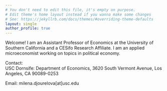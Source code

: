 ```yaml
---
# You don't need to edit this file, it's empty on purpose.
# Edit theme's home layout instead if you wanna make some changes
# See: https://jekyllrb.com/docs/themes/#overriding-theme-defaults
layout: single
author_profile: true
---
```



Welcome! I am an Assistant Professor of Economics at the University of Southern California and a CESifo Research Affiliate. I am an applied microeconomist working on topics in political economy.

Contact:  
USC Dornsife: Department of Economics,
3620 South Vermont Avenue, 
Los Angeles, CA 90089-0253

Email:  milena.djourelova\[at]usc.edu


